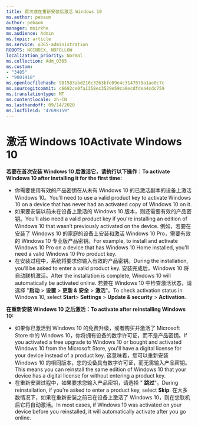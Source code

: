 ```yaml
---
title: 首次或在重新安装后激活 Windows 10
ms.author: pebaum
author: pebaum
manager: mnirkhe
ms.audience: Admin
ms.topic: article
ms.service: o365-administration
ROBOTS: NOINDEX, NOFOLLOW
localization_priority: Normal
ms.collection: Adm_O365
ms.custom:
- "3485"
- "9001418"
ms.openlocfilehash: 981583abd210c3263bfe09e4c3147870a1ae0c7c
ms.sourcegitcommit: c6692ce0fa1358ec3529e59ca0ecdfdea4cdc759
ms.translationtype: MT
ms.contentlocale: zh-CN
ms.lasthandoff: 09/14/2020
ms.locfileid: "47698159"
---
```

# <a name="activate-windows-10"></a><span data-ttu-id="34993-102">激活 Windows 10</span><span class="sxs-lookup"><span data-stu-id="34993-102">Activate Windows 10</span></span>

<span data-ttu-id="34993-103">**若要在首次安装 Windows 10 后激活它，请执行以下操作：**</span><span class="sxs-lookup"><span data-stu-id="34993-103">**To activate Windows 10 after installing it for the first time:**</span></span>

- <span data-ttu-id="34993-104">你需要使用有效的产品密钥在从未有 Windows 10 的已激活副本的设备上激活 Windows 10。</span><span class="sxs-lookup"><span data-stu-id="34993-104">You’ll need to use a valid product key to activate Windows 10 on a device that has never had an activated copy of Windows 10 on it.</span></span>
- <span data-ttu-id="34993-105">如果要安装以前未在设备上激活的 Windows 10 版本，则还需要有效的产品密钥。</span><span class="sxs-lookup"><span data-stu-id="34993-105">You’ll also need a valid product key if you're installing an edition of Windows 10 that wasn’t previously activated on the device.</span></span> <span data-ttu-id="34993-106">例如，若要在安装了 Windows 10 的家庭的设备上安装和激活 Windows 10 Pro，需要有效的 Windows 10 专业版产品密钥。</span><span class="sxs-lookup"><span data-stu-id="34993-106">For example, to install and activate Windows 10 Pro on a device that has Windows 10 Home installed, you'll need a valid Windows 10 Pro product key.</span></span>
- <span data-ttu-id="34993-107">在安装过程中，系统将要求你输入有效的产品密钥。</span><span class="sxs-lookup"><span data-stu-id="34993-107">During the installation, you’ll be asked to enter a valid product key.</span></span> <span data-ttu-id="34993-108">安装完成后，Windows 10 将自动联机激活。</span><span class="sxs-lookup"><span data-stu-id="34993-108">After the installation is complete, Windows 10 will automatically be activated online.</span></span> <span data-ttu-id="34993-109">若要在 Windows 10 中检查激活状态，请选择 "**启动** >  **设置**  >  **更新 & 安全**  >  **激活**"。</span><span class="sxs-lookup"><span data-stu-id="34993-109">To check activation status in Windows 10, select **Start**> **Settings** > **Update & security** > **Activation**.</span></span>

<span data-ttu-id="34993-110">**在重新安装 Windows 10 之后激活：**</span><span class="sxs-lookup"><span data-stu-id="34993-110">**To activate after reinstalling Windows 10:**</span></span>

- <span data-ttu-id="34993-111">如果你已激活到 Windows 10 的免费升级，或者购买并激活了 Microsoft Store 中的 Windows 10，你将拥有设备的数字许可证，而不是产品密钥。</span><span class="sxs-lookup"><span data-stu-id="34993-111">If you activated a free upgrade to Windows 10 or bought and activated Windows 10 from the Microsoft Store, you'll have a digital license for your device instead of a product key.</span></span> <span data-ttu-id="34993-112">这意味着，您可以重新安装 Windows 10 的相同版本，您的设备具有数字许可证，而无需输入产品密钥。</span><span class="sxs-lookup"><span data-stu-id="34993-112">This means you can reinstall the same edition of Windows 10 that your device has a digital license for without entering a product key.</span></span>
- <span data-ttu-id="34993-113">在重新安装过程中，如果要求您输入产品密钥，请选择 " **跳过**"。</span><span class="sxs-lookup"><span data-stu-id="34993-113">During reinstallation, if you’re asked to enter a product key, select **Skip**.</span></span> <span data-ttu-id="34993-114">在大多数情况下，如果在重新安装之前已在设备上激活了 Windows 10，则在您联机后它将自动激活。</span><span class="sxs-lookup"><span data-stu-id="34993-114">In most cases, if Windows 10 was activated on your device before you reinstalled, it will automatically activate after you go online.</span></span>
